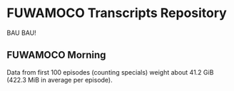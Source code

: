 # FUWAMOCO Transcripts Repository

BAU BAU!

## FUWAMOCO Morning

Data from first 100 episodes (counting specials) weight about 41.2 GiB (422.3 MiB in average per episode).
